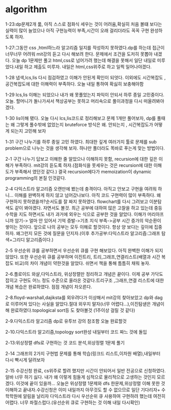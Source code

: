 # algorithm


1-23:dp문제2개 풂, 아직 스스로 점화식 세우는 것이 어려움,확실히 처음 볼떄 보다는 실력이 많이 늘었으나 아직 구현능력이 부족,시간이 오래 걸리더라도 꼭꼭 구현 완성하도록 하자.


1-27:그동안 css ,html하느라 알고리즘 일지를 작성하지 못하였다.dp를 하는데 접근이 너무너무 어려워 mit강의 듣고 다시 해보려 한다. 문제에서 조건을 도저히 못뽑아 내겠다.
오늘 dp 1문제만 풀고 html,css로 넘어가려 했는데 해결을 못해서 일단 내일로 미루었다.내일 하고 제출도 미루자. 내일은 html,css위주로 하고 일찍 일어나야겠다. 


1-28 냅색,lcs,lis 다시 점검하였고 이해가 안된게 확인이 되엇다. 이외에도 시간복잡도 ,공간복잡도에 대한 이해력이 부족하다. 오늘 내일 통하여 확싫히 보충해야함

1-29 lcs,lis 이해는 되었으나 내가 왜 못풀었는지 파익이 안되서 하루 종일 고민중이다. 오늘. 할머니가 돌나가셔서 책상공부는 못하고 머리속으로 풀이과정을 다시 떠올려봐야겠다.


1-30 lis이해 됐다. 오늘 다시 lcs,lis코드로 정리해보고 문제 1개만 풀어보자, dp를 풀때는 왜 그렇게 풀수밖에 없었는지 bruteforce 방식은 왜. 안되는지 , 시간복잡도가 어떻게 되는지 고민해 보자


1-31 구간 나누기를 하루 종일 고민 하였다. 최대한 깊게 여러가지 툴로 문제를 sub problem으로 나누는 것을 생각해 보자. 하나만 풀더라도 똑바로 푸는게 맞는 방법이다.

2-1 구간 나누기 답보고 이해한 줄 알았으나 이해하지 못함, recursion에 대한 깊은 이해가 부족하다. mit강의 듣도록 하자.(점화식을 못세우는 것은 recursion에 대한 이해도가 부족해서 였던것 같다.)
결국 recursion에다가 memoization이 dynamic programming의 본질 인것같다.


2-4 다익스트라 알고리즘 오랜만에 봤는데 충격이다. 아직고 안보고 구현을 여려워 하니... 이해를 완벽하게 하지 않고 넘어갔나보다. 아직 코드 구현력이 많이 부족하다. 왜 구현하지 못하였을까?순서도를 잘  짜지 못하였다. flowchart를 다시 그려보고 이분탐색도 같이 봐야겠다. 자면서도 볼것. 최근 공부에 대하여 많은 고찰을 하고 있는데 중등 수학을 지도 하면서도 내가 과거에 외우는 식으로 공부한 것을 알았다. 이해가 머리아프니까 암기-> 얼마 안 있어서 기억 증발->기초 지식 부족->공부 시간 증가의 악순환이 쌓이는 것이다. 앞으로 나의 공부는 모두 이해로 할것이다. 항상 양 보다는 깊이에 집중하자. 왜그런지 모든 것에 질문을 던지자.(이후 추가공부:다익스트라 알고리즘:그래프 탐색+그리디 알고리즘이다.)

2-5 우선순위 큐를 공부하면서 우선순위 큐를 구현 해보았다. 아직 완벽한 이해가 되지 않았다. 또한 우선순위 큐를 공부하며 이진트리, 트리,그래프,연결리스트(배열과 시간 복잡도 비교)의 차이 개념이 약한것을 알았다. 쉬면서 책을 통해 틈틈히 채워 놓자.



2-6.플로이드 와샬,다익스트라, 위상정렬만 정리하고 개념은 끝이다. 이제 공부 가닥도 잡히고 구현도 어느 정도 수준으로 올라온 것같다.트리구조 ,그래프,연결 리스트에 대한 개념 복습은 완료하였다.
점점 개념이 차오른다. 

2-8.floyd-warshall,dajiksta를 외우려다가 이상해서 mit강의 찾아보았고 dp와 dag로 이루어져 있다는 사실을 알았다.절대 외우지 말자(너무 어렵다...),이진탐샏은 개념이해 완료하였다.topological sort등 도 찾아볼것 (1주이상 걸릴 것 같다)


2-9.다익스트라 알고리즘 dp로 유투브 강의 참조함 오늘 완료할것


2-10.다익스트라 알고리즘,topology sort완성 내일부터 코드 짜느 것에 돌입


2-13:위상정렬 dfs로 구현하는 것 코드 분석,위상정렬 1문제 풀기

2-14 그래프의 2가지 구현법 문제를 통해 학습(링크드 리스트,이차원 배열),내일부터 다시 빡시게 달려보자


2-15 수강신청 완료, cs위주로 할려 했지만 시간이 안되어서 일반 전공으로 신청하였다. 알바 너무 하기 싫다. 내가 왜 이렇게 힘들게 심적으로 물리적으로 고생하는 것인지 모르겠다. 이것에 끝이 있을까...
오늘은 위상정렬 1문제와 dfs 한문제,위상정렬 이해 못한 것 이해하고 끝내자.수강신청은 이미 내일까지 아무것도 할 수 없으므로 일단 기다리자+ 수학학원에 알림을 날리자
다익스트라 다시 우선순위 큐 사용하여 구현하려 했는데 여전히 어렵다. 너무 좌절스럽다.(유선순위 큐로 구현하는 것 이해 내일 다시확인)
